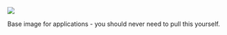 [![](https://images.microbadger.com/badges/image/rootwyrm/tc_docker.svg)](https://microbadger.com/images/rootwyrm/tc_docker "Get your own image badge on microbadger.com")

Base image for applications - you should never need to pull this yourself.
